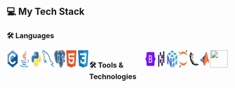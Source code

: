 ## 💻 My Tech Stack
### 🛠️ Languages
<div style="display: flex;">
  <a href="https://www.cprogramming.com/" target="_blank"><img src="https://raw.githubusercontent.com/devicons/devicon/master/icons/c/c-original.svg" alt="C" width="40" height="40"/></a>
  <a href="https://www.java.com/" target="_blank"><img src="https://raw.githubusercontent.com/devicons/devicon/master/icons/java/java-original.svg" alt="JAVA" width="40" height="40"/></a>
  <a href="https://www.python.org/" target="_blank"><img src="https://raw.githubusercontent.com/devicons/devicon/master/icons/python/python-original.svg" alt="PYTHON" width="40" height="40"/></a>
  <a href="https://www.mysql.com/" target="_blank"><img src="https://raw.githubusercontent.com/devicons/devicon/master/icons/mysql/mysql-original.svg" alt="MySQL" width="40" height="40"/></a>
  <a href="https://www.postgresql.org/" target="_blank"><img src="https://raw.githubusercontent.com/devicons/devicon/master/icons/postgresql/postgresql-original.svg" alt="postgresql" width="40" height="40"/></a>
  <a href="https://developer.mozilla.org/en-US/docs/Glossary/HTML5" target="_blank"><img src="https://raw.githubusercontent.com/devicons/devicon/master/icons/html5/html5-original.svg" alt="HTML5" width="40" height="40"/></a>
  <a href="https://developer.mozilla.org/en-US/docs/Web/CSS" target="_blank"><img src="https://raw.githubusercontent.com/devicons/devicon/master/icons/css3/css3-original.svg" alt="CSS3" width="40" height="40"/></a>
  
### 🛠️ Tools & Technologies
<div style="display: flex;">
  <a href="https://www.getbootstrap.com/" target="_blank"><img src="https://raw.githubusercontent.com/devicons/devicon/master/icons/bootstrap/bootstrap-original.svg" alt="postgresql" width="40" height="40"/></a>
  <a href="https://www.getbootstrap.com/" target="_blank"><img src="https://raw.githubusercontent.com/devicons/devicon/master/icons/pandas/pandas-original.svg" alt="postgresql" width="40" height="40"/></a>
  <a href="https://www.getbootstrap.com/" target="_blank"><img src="https://raw.githubusercontent.com/devicons/devicon/master/icons/numpy/numpy-original.svg" alt="postgresql" width="40" height="40"/></a>
  <a href="https://www.getbootstrap.com/" target="_blank"><img src="https://raw.githubusercontent.com/devicons/devicon/master/icons/jupyter/jupyter-original.svg" alt="postgresql" width="40" height="40"/></a>
  <a href="https://www.getbootstrap.com/" target="_blank"><img src="https://raw.githubusercontent.com/devicons/devicon/master/icons/flask/flask-original.svg" alt="postgresql" width="40" height="40"/></a>
  <a href="https://www.getbootstrap.com/" target="_blank"><img src="https://raw.githubusercontent.com/devicons/devicon/master/icons/matlab/matlab-original.svg" alt="postgresql" width="40" height="40"/></a>
  <a href="https://www.getbootstrap.com/" target="_blank"><img src="https://cdn.jsdelivr.net/gh/devicons/devicon/icons/tensorflow/tensorflow-original.svg" width="40" height="40" />
</a>
